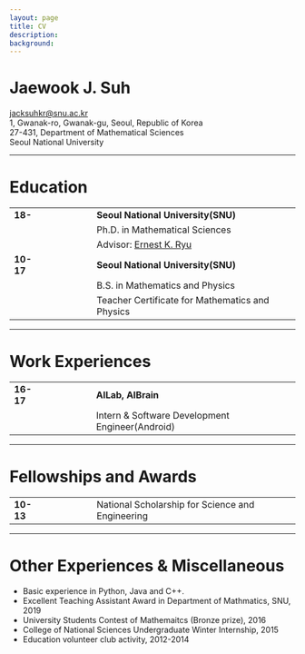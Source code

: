 ```yaml
---
layout: page
title: CV
description: 
background: 
---
```



# Jaewook J. Suh
jacksuhkr@snu.ac.kr   
1, Gwanak-ro, Gwanak-gu, Seoul, Republic of Korea  
27-431, Department of Mathematical Sciences  
Seoul National University  
 

---
# Education

| | | |  
|:---|---|---|
| **18-**      |　　　　| **Seoul National University(SNU)**|
|||Ph.D. in Mathematical Sciences |
|||Advisor: [Ernest K. Ryu](http://www.math.snu.ac.kr/~ernestryu/) |
|  **10-17** || **Seoul National University(SNU)**|
|||B.S. in Mathematics and Physics|
|||Teacher Certificate for Mathematics and Physics|

---
# Work Experiences

| | | |  
|:---|---|---|
| **16-17**      |　　　　| **AILab, AIBrain** |
|||Intern & Software Development Engineer(Android) |

---
# Fellowships and Awards

| | | |  
|:---|---|---|
| **10-13**      |　　　　| National Scholarship for Science and Engineering |

---
# Other Experiences & Miscellaneous
- Basic experience in Python, Java and C++.
- Excellent Teaching Assistant Award in Department of Mathmatics, SNU, 2019
- University Students Contest of Mathemaitcs (Bronze prize), 2016
- College of National Sciences Undergraduate Winter Internship, 2015
- Education volunteer club activity, 2012-2014